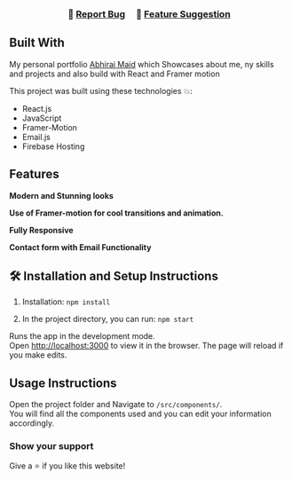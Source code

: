 
<h3 align="center">
    🔹
    <a href="https://github.com/Abhirajmaid/Portfolio/issues">Report Bug</a> &nbsp; &nbsp;
    🔹
    <a href="https://github.com/Abhirajmaid/Portfolio/issues">Feature Suggestion</a>
</h3>

## Built With

My personal portfolio <a href="https://abhirajmaid.ml/" target="_blank">Abhiraj Maid</a> which Showcases about me, ny skills and projects and also build with React and Framer motion<br/>

This project was built using these technologies 💥:

- React.js
- JavaScript
- Framer-Motion
- Email.js
- Firebase Hosting

## Features

**Modern and Stunning looks**

**Use of Framer-motion for cool transitions and animation.**

**Fully Responsive**

**Contact form with Email Functionality**

## 🛠 Installation and Setup Instructions

1. Installation: `npm install`

2. In the project directory, you can run: `npm start`

Runs the app in the development mode.\
Open [http://localhost:3000](http://localhost:3000) to view it in the browser.
The page will reload if you make edits.

## Usage Instructions

Open the project folder and Navigate to `/src/components/`. <br/>
You will find all the components used and you can edit your information accordingly.

### Show your support

Give a ⭐ if you like this website!
